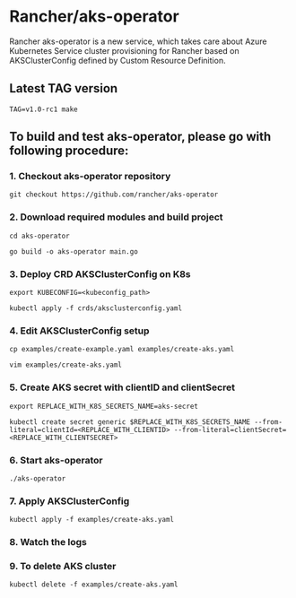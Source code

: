 # Rancher/aks-operator

Rancher aks-operator is a new service, which takes care about Azure Kubernetes Service cluster provisioning for Rancher based on AKSClusterConfig defined by Custom Resource Definition. 

## Latest TAG version 

`TAG=v1.0-rc1 make`

## To build and test aks-operator, please go with following procedure:

### 1. Checkout aks-operator repository

`git checkout https://github.com/rancher/aks-operator`

### 2. Download required modules and build project

`cd aks-operator`

`go build -o aks-operator main.go`

### 3. Deploy CRD AKSClusterConfig on K8s

`export KUBECONFIG=<kubeconfig_path>`

`kubectl apply -f crds/aksclusterconfig.yaml`


### 4. Edit AKSClusterConfig setup

`cp examples/create-example.yaml examples/create-aks.yaml`

`vim examples/create-aks.yaml`

### 5. Create AKS secret with clientID and clientSecret

`export REPLACE_WITH_K8S_SECRETS_NAME=aks-secret`

`kubectl create secret generic $REPLACE_WITH_K8S_SECRETS_NAME --from-literal=clientId=<REPLACE_WITH_CLIENTID> --from-literal=clientSecret=<REPLACE_WITH_CLIENTSECRET>`

### 6. Start aks-operator

`./aks-operator`

### 7. Apply AKSClusterConfig

`kubectl apply -f examples/create-aks.yaml`

### 8. Watch the logs

### 9. To delete AKS cluster

`kubectl delete -f examples/create-aks.yaml`

